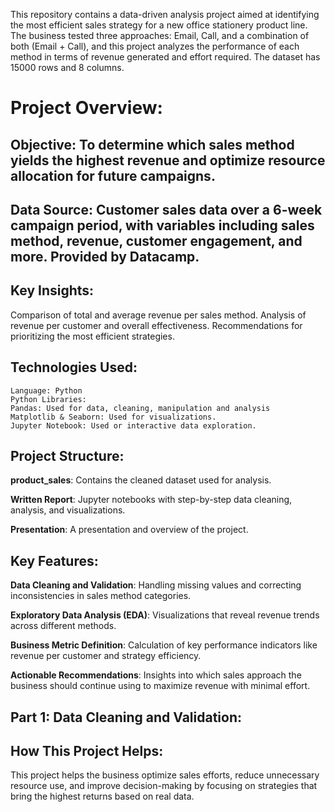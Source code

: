 This repository contains a data-driven analysis project aimed at identifying the most efficient sales strategy for a new office stationery product line. The business tested three approaches: Email, Call, and a combination of both (Email + Call), and this project analyzes the performance of each method in terms of revenue generated and effort required. The dataset has 15000 rows and 8 columns.

# Project Overview:


## Objective: To determine which sales method yields the highest revenue and optimize resource allocation for future campaigns.
    
## Data Source: Customer sales data over a 6-week campaign period, with variables including sales method, revenue, customer engagement, and more. Provided by Datacamp.
    

## Key Insights:


Comparison of total and average revenue per sales method.
Analysis of revenue per customer and overall effectiveness.
Recommendations for prioritizing the most efficient strategies.

## Technologies Used:


    Language: Python
    Python Libraries:
    Pandas: Used for data, cleaning, manipulation and analysis
    Matplotlib & Seaborn: Used for visualizations.
    Jupyter Notebook: Used or interactive data exploration.

## Project Structure:


**product_sales**: Contains the cleaned dataset used for analysis.
    
**Written Report**: Jupyter notebooks with step-by-step data cleaning, analysis, and visualizations.
    
**Presentation**: A presentation and overview of the project.

## Key Features:


**Data Cleaning and Validation**: Handling missing values and correcting inconsistencies in sales method categories.
    
**Exploratory Data Analysis (EDA)**: Visualizations that reveal revenue trends across different methods.
    
**Business Metric Definition**: Calculation of key performance indicators like revenue per customer and strategy efficiency.
    
**Actionable Recommendations**: Insights into which sales approach the business should continue using to maximize revenue with minimal effort.

## **Part 1**: **Data Cleaning and Validation**:



## How This Project Helps:

This project helps the business optimize sales efforts, reduce unnecessary resource use, and improve decision-making by focusing on strategies that bring the highest returns based on real data.
